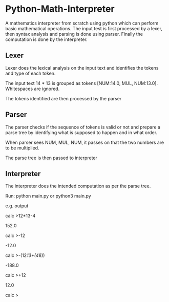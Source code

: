 # Python-Math-Interpreter
A mathematics interpreter from scratch using python which can perform basic mathematical operations. The input test is first processed by a lexer, then syntax analysis and parsing is done using parser. Finally the computation is done by the interpreter.

## Lexer
Lexer does the lexical analysis on the input text and identifies the tokens and type of each token. 

The input text 14 * 13 is grouped as tokens [NUM:14.0, MUL, NUM:13.0]. Whitespaces are ignored.

The tokens identified are then processed by the parser

## Parser
The parser checks if the sequence of tokens is valid or not and prepare a parse tree by identifying what is supposed to happen and in what order.

When parser sees NUM, MUL, NUM, it passes on that the two numbers are to be multiplied.

The parse tree is then passed to interpreter

## Interpreter
The interpreter does the intended computation as per the parse tree.



Run: python main.py or python3 main.py

e.g. output

calc >12*13-4

152.0

calc >-12

-12.0

calc >-(12*13+(4*8))

-188.0

calc >+12

12.0

calc >
